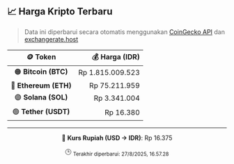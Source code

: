 

<!-- HARGA_KRIPTO -->
## 📈 Harga Kripto Terbaru

> Data ini diperbarui secara otomatis menggunakan [CoinGecko API](https://www.coingecko.com/) dan [exchangerate.host](https://exchangerate.host/)

<div align="center">

| 🪙 Token | 💰 Harga (IDR) |
|:------:|---------------:|
| 🟠 **Bitcoin (BTC)**   | Rp 1.815.009.523 |
| 🔵 **Ethereum (ETH)**  | Rp 75.211.959 |
| 🟣 **Solana (SOL)**    | Rp 3.341.004 |
| 🟢 **Tether (USDT)**   | Rp 16.380 |

---

💱 **Kurs Rupiah (USD → IDR)**: Rp 16.375

🕒 <sub>Terakhir diperbarui: 27/8/2025, 16.57.28</sub>

</div>
<!-- /HARGA_KRIPTO -->